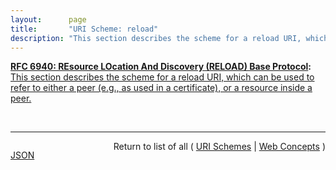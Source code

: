 ```yaml
---
layout:      page
title:       "URI Scheme: reload"
description: "This section describes the scheme for a reload URI, which can be used to refer to either a peer (e.g., as used in a certificate), or a resource inside a peer."
---
```


**[RFC 6940: REsource LOcation And Discovery (RELOAD) Base Protocol](/specs/IETF/RFC/6940 "This specification defines REsource LOcation And Discovery (RELOAD), a peer-to-peer (P2P) signaling protocol for use on the Internet. A P2P signaling protocol provides its clients with an abstract storage and messaging service between a set of cooperating peers that form the overlay network. RELOAD is designed to support a P2P Session Initiation Protocol (P2PSIP) network, but can be utilized by other applications with similar requirements by defining new usages that specify the Kinds of data that need to be stored for a particular application. RELOAD defines a security model based on a certificate enrollment service that provides unique identities. NAT traversal is a fundamental service of the protocol. RELOAD also allows access from &#34;client&#34; nodes that do not need to route traffic or store data for others."):** [This section describes the scheme for a reload URI, which can be used to refer to either a peer (e.g., as used in a certificate), or a resource inside a peer.](http://tools.ietf.org/html/rfc6940#section-14.15 "Read documentation for URI Scheme &#34;reload&#34;")

<br/>
<hr/>

<p style="float : left"><a href="reload.json" title="JSON representing this particular Web Concept value">JSON</a></p>
<p style="text-align: right">Return to list of all ( <a href="../uri-schemes">URI Schemes</a> | <a href="../">Web Concepts</a> )</p>
